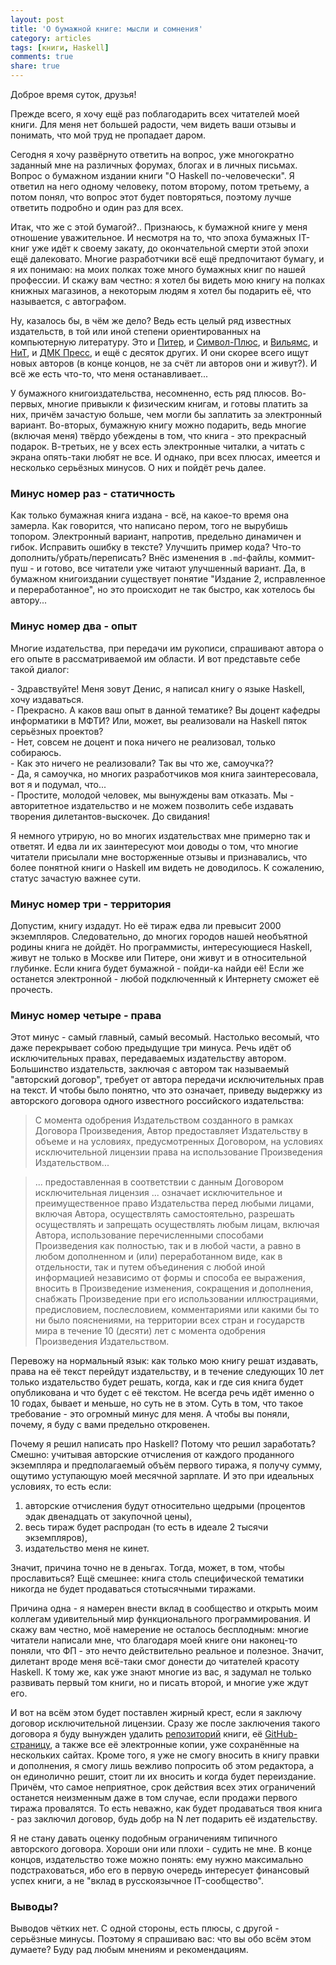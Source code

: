 ```yaml
---
layout: post
title: 'О бумажной книге: мысли и сомнения'
category: articles
tags: [книги, Haskell]
comments: true
share: true
---
```


Доброе время суток, друзья!

Прежде всего, я хочу ещё раз поблагодарить всех читателей моей книги. Для меня нет большей радости, чем видеть ваши отзывы и понимать, что мой труд не пропадает даром.

Сегодня я хочу развёрнуто ответить на вопрос, уже многократно заданный мне на различных форумах, блогах и в личных письмах. Вопрос о бумажном издании книги "О Haskell по-человечески". Я ответил на него одному человеку, потом второму, потом третьему, а потом понял, что вопрос этот будет повторяться, поэтому лучше ответить подробно и один раз для всех.

Итак, что же с этой бумагой?.. Признаюсь, к бумажной книге у меня отношение уважительное. И несмотря на то, что эпоха бумажных IT-книг уже идёт к своему закату, до окончательной смерти этой эпохи ещё далековато. Многие разработчики всё ещё предпочитают бумагу, и я их понимаю: на моих полках тоже много бумажных книг по нашей профессии. И скажу вам честно: я хотел бы видеть мою книгу на полках книжных магазинов, а некоторым людям я хотел бы подарить её, что называется, с автографом.

Ну, казалось бы, в чём же дело? Ведь есть целый ряд известных издательств, в той или иной степени ориентированных на компьютерную литературу. Это и [Питер](http://www.piter.com/), и [Символ-Плюс](http://www.symbol.ru/), и [Вильямс](http://www.williamspublishing.com/), и [НиТ](http://www.nit.com.ru/), и [ДМК Пресс](http://dmkpress.com/), и ещё с десяток других. И они скорее всего ищут новых авторов (в конце концов, не за счёт ли авторов они и живут?). И всё же есть что-то, что меня останавливает...

У бумажного книгоиздательства, несомненно, есть ряд плюсов. Во-первых, многие привыкли к физическим книгам, и готовы платить за них, причём зачастую больше, чем могли бы заплатить за электронный вариант. Во-вторых, бумажную книгу можно подарить, ведь многие (включая меня) твёрдо убеждены в том, что книга - это прекрасный подарок. В-третьих, не у всех есть электронные читалки, а читать с экрана опять-таки любят не все. И однако, при всех плюсах, имеется и несколько серьёзных минусов. О них и пойдёт речь далее.

### Минус номер раз - статичность

Как только бумажная книга издана - всё, на какое-то время она замерла. Как говорится, что написано пером, того не вырубишь топором. Электронный вариант, напротив, предельно динамичен и гибок. Исправить ошибку в тексте? Улучшить пример кода? Что-то дополнить/убрать/переписать? Внёс изменения в `.md`-файлы, коммит-пуш - и готово, все читатели уже читают улучшенный вариант. Да, в бумажном книгоиздании существует понятие "Издание 2, исправленное и переработанное", но это происходит не так быстро, как хотелось бы автору...

### Минус номер два - опыт

Многие издательства, при передачи им рукописи, спрашивают автора о его опыте в рассматриваемой им области. И вот представьте себе такой диалог:

<span>-</span> Здравствуйте! Меня зовут Денис, я написал книгу о языке Haskell, хочу издаваться.<br/>
<span>-</span> Прекрасно. А каков ваш опыт в данной тематике? Вы доцент кафедры информатики в МФТИ? Или, может, вы реализовали на Haskell пяток серьёзных проектов?<br/>
<span>-</span> Нет, совсем не доцент и пока ничего не реализовал, только собираюсь.<br/>
<span>-</span> Как это ничего не реализовали? Так вы что же, самоучка??<br/>
<span>-</span> Да, я самоучка, но многих разработчиков моя книга заинтересовала, вот я и подумал, что...<br/>
<span>-</span> Простите, молодой человек, мы вынуждены вам отказать. Мы - авторитетное издательство и не можем позволить себе издавать творения дилетантов-выскочек. До свидания!

Я немного утрирую, но во многих издательствах мне примерно так и ответят. И едва ли их заинтересуют мои доводы о том, что многие читатели присылали мне восторженные отзывы и признавались, что более понятной книги о Haskell им видеть не доводилось. К сожалению, статус зачастую важнее сути.

### Минус номер три - территория

Допустим, книгу издадут. Но её тираж едва ли превысит 2000 экземпляров. Следовательно, до многих городов нашей необъятной родины книга не дойдёт. Но программисты, интересующиеся Haskell, живут не только в Москве или Питере, они живут и в относительной глубинке. Если книга будет бумажной - пойди-ка найди её! Если же останется электронной - любой подключенный к Интернету сможет её прочесть.

### Минус номер четыре - права

Этот минус - самый главный, самый весомый. Настолько весомый, что даже перекрывает собою предыдущие три минуса. Речь идёт об исключительных правах, передаваемых издательству автором. Большинство издательств, заключая с автором так называемый "авторский договор", требует от автора передачи исключительных прав на текст. И чтобы было понятно, что это означает, приведу выдержку из авторского договора одного известного российского издательства:

> С момента одобрения Издательством созданного в рамках Договора Произведения, Автор предоставляет Издательству в объеме и на условиях, предусмотренных Договором, на условиях исключительной лицензии права на использование Произведения Издательством...

> ... предоставленная в соответствии с данным Договором исключительная лицензия ... означает исключительное и преимущественное право Издательства перед любыми лицами, включая Автора, осуществлять самостоятельно, разрешать осуществлять и запрещать осуществлять любым лицам, включая Автора, использование перечисленными способами Произведения как полностью, так и в любой части, а равно в любом дополненном и (или) переработанном виде, как в отдельности, так и путем объединения с любой иной информацией независимо от формы и способа ее выражения, вносить в Произведение изменения, сокращения и дополнения, снабжать Произведение при его использовании иллюстрациями, предисловием, послесловием, комментариями или какими бы то ни было пояснениями, на территории всех стран и государств мира в течение 10 (десяти) лет с момента одобрения Произведения Издательством.

Перевожу на нормальный язык: как только мою книгу решат издавать, права на её текст перейдут издательству, и в течение следующих 10 лет только издательство будет решать, когда, как и где сия книга будет опубликована и что будет с её текстом. Не всегда речь идёт именно о 10 годах, бывает и меньше, но суть не в этом. Суть в том, что такое требование - это огромный минус для меня. А чтобы вы поняли, почему, я буду с вами предельно откровенен.

Почему я решил написать про Haskell? Потому что решил заработать? Смешно: учитывая авторские отчисления от каждого проданного экземпляра и предполагаемый объём первого тиража, я получу сумму, ощутимо уступающую моей месячной зарплате. И это при идеальных условиях, то есть если:

1. авторские отчисления будут относительно щедрыми (процентов эдак двенадцать от закупочной цены),
2. весь тираж будет распродан (то есть в идеале 2 тысячи экземпляров),
3. издательство меня не кинет.

Значит, причина точно не в деньгах. Тогда, может, в том, чтобы прославиться? Ещё смешнее: книга столь специфической тематики никогда не будет продаваться стотысячными тиражами.

Причина одна - я намерен внести вклад в сообщество и открыть моим коллегам удивительный мир функционального программирования. И скажу вам честно, моё намерение не осталось бесплодным: многие читатели написали мне, что благодаря моей книге они наконец-то поняли, что ФП - это нечто действительно реальное и полезное. Значит, дилетант вроде меня всё-таки смог донести до читателей красоту Haskell. К тому же, как уже знают многие из вас, я задумал не только развивать первый том книги, но и писать второй, и многие уже ждут его.

И вот на всём этом будет поставлен жирный крест, если я заключу договор исключительной лицензии. Сразу же после заключения такого договора я буду вынужден удалить [репозиторий](https://github.com/denisshevchenko/ohaskell) книги, её [GitHub-страницу](http://ohaskell.dshevchenko.biz/), а также все её электронные копии, уже сохранённые на нескольких сайтах. Кроме того, я уже не смогу вносить в книгу правки и дополнения, я смогу лишь вежливо попросить об этом редактора, а он единолично решит, стоит ли их вносить и когда будет переиздание. Причём, что самое неприятное, срок действия всех этих ограничений останется неизменным даже в том случае, если продажи первого тиража провалятся. То есть неважно, как будет продаваться твоя книга - раз заключил договор, будь добр на N лет подарить её издательству.

Я не стану давать оценку подобным ограничениям типичного авторского договора. Хороши они или плохи - судить не мне. В конце концов, издательство тоже можно понять: ему нужно максимально подстраховаться, ибо его в первую очередь интересует финансовый успех книги, а не "вклад в русскоязычное IT-сообщество".

### Выводы?

Выводов чётких нет. С одной стороны, есть плюсы, с другой - серьёзные минусы. Поэтому я спрашиваю вас: что вы обо всём этом думаете? Буду рад любым мнениям и рекомендациям.

